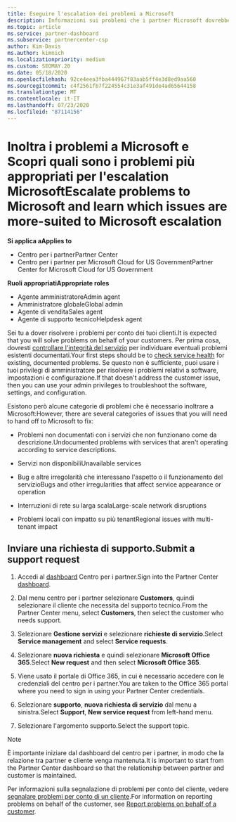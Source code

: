 ```yaml
---
title: Eseguire l'escalation dei problemi a Microsoft
description: Informazioni sui problemi che i partner Microsoft dovrebbero risolvere per i clienti e sui problemi che potrebbero essere necessari per inoltrare a Microsoft.
ms.topic: article
ms.service: partner-dashboard
ms.subservice: partnercenter-csp
author: Kim-Davis
ms.author: kimnich
ms.localizationpriority: medium
ms.custom: SEOMAY.20
ms.date: 05/18/2020
ms.openlocfilehash: 92ce4eea3fba444967f83aab5ff4e3d8ed9aa560
ms.sourcegitcommit: c4f2561fb7f224554c31e3af491de4ad65644158
ms.translationtype: MT
ms.contentlocale: it-IT
ms.lasthandoff: 07/23/2020
ms.locfileid: "87114156"
---
```

# <a name="escalate-problems-to-microsoft-and-learn-which-issues-are-more-suited-to-microsoft-escalation"></a><span data-ttu-id="085a9-103">Inoltra i problemi a Microsoft e Scopri quali sono i problemi più appropriati per l'escalation Microsoft</span><span class="sxs-lookup"><span data-stu-id="085a9-103">Escalate problems to Microsoft and learn which issues are more-suited to Microsoft escalation</span></span>  

<span data-ttu-id="085a9-104">**Si applica a**</span><span class="sxs-lookup"><span data-stu-id="085a9-104">**Applies to**</span></span>

- <span data-ttu-id="085a9-105">Centro per i partner</span><span class="sxs-lookup"><span data-stu-id="085a9-105">Partner Center</span></span>
- <span data-ttu-id="085a9-106">Centro per i partner per Microsoft Cloud for US Government</span><span class="sxs-lookup"><span data-stu-id="085a9-106">Partner Center for Microsoft Cloud for US Government</span></span>

<span data-ttu-id="085a9-107">**Ruoli appropriati**</span><span class="sxs-lookup"><span data-stu-id="085a9-107">**Appropriate roles**</span></span>

- <span data-ttu-id="085a9-108">Agente amministratore</span><span class="sxs-lookup"><span data-stu-id="085a9-108">Admin agent</span></span>
- <span data-ttu-id="085a9-109">Amministratore globale</span><span class="sxs-lookup"><span data-stu-id="085a9-109">Global admin</span></span>
- <span data-ttu-id="085a9-110">Agente di vendita</span><span class="sxs-lookup"><span data-stu-id="085a9-110">Sales agent</span></span>
- <span data-ttu-id="085a9-111">Agente di supporto tecnico</span><span class="sxs-lookup"><span data-stu-id="085a9-111">Helpdesk agent</span></span>

<span data-ttu-id="085a9-112">Sei tu a dover risolvere i problemi per conto dei tuoi clienti.</span><span class="sxs-lookup"><span data-stu-id="085a9-112">It is expected that you will solve problems on behalf of your customers.</span></span> <span data-ttu-id="085a9-113">Per prima cosa, dovresti [controllare l'integrità del servizio](check-service-health.md) per individuare eventuali problemi esistenti documentati.</span><span class="sxs-lookup"><span data-stu-id="085a9-113">Your first steps should be to [check service health](check-service-health.md) for existing, documented problems.</span></span> <span data-ttu-id="085a9-114">Se questo non è sufficiente, puoi usare i tuoi privilegi di amministratore per risolvere i problemi relativi a software, impostazioni e configurazione.</span><span class="sxs-lookup"><span data-stu-id="085a9-114">If that doesn't address the customer issue, then you can use your admin privileges to troubleshoot the software, settings, and configuration.</span></span>

<span data-ttu-id="085a9-115">Esistono però alcune categorie di problemi che è necessario inoltrare a Microsoft:</span><span class="sxs-lookup"><span data-stu-id="085a9-115">However, there are several categories of issues that you will need to hand off to Microsoft to fix:</span></span>

- <span data-ttu-id="085a9-116">Problemi non documentati con i servizi che non funzionano come da descrizione.</span><span class="sxs-lookup"><span data-stu-id="085a9-116">Undocumented problems with services that aren't operating according to service descriptions.</span></span>

- <span data-ttu-id="085a9-117">Servizi non disponibili</span><span class="sxs-lookup"><span data-stu-id="085a9-117">Unavailable services</span></span>

- <span data-ttu-id="085a9-118">Bug e altre irregolarità che interessano l'aspetto o il funzionamento del servizio</span><span class="sxs-lookup"><span data-stu-id="085a9-118">Bugs and other irregularities that affect service appearance or operation</span></span>

- <span data-ttu-id="085a9-119">Interruzioni di rete su larga scala</span><span class="sxs-lookup"><span data-stu-id="085a9-119">Large-scale network disruptions</span></span>

- <span data-ttu-id="085a9-120">Problemi locali con impatto su più tenant</span><span class="sxs-lookup"><span data-stu-id="085a9-120">Regional issues with multi-tenant impact</span></span>

## <a name="submit-a-support-request"></a><span data-ttu-id="085a9-121">Inviare una richiesta di supporto.</span><span class="sxs-lookup"><span data-stu-id="085a9-121">Submit a support request</span></span>

1. <span data-ttu-id="085a9-122">Accedi al [dashboard](https://partner.microsoft.com/dashboard) Centro per i partner.</span><span class="sxs-lookup"><span data-stu-id="085a9-122">Sign into the Partner Center [dashboard](https://partner.microsoft.com/dashboard).</span></span>

2. <span data-ttu-id="085a9-123">Dal menu centro per i partner selezionare **Customers**, quindi selezionare il cliente che necessita del supporto tecnico.</span><span class="sxs-lookup"><span data-stu-id="085a9-123">From the Partner Center menu, select **Customers**, then select the customer who needs support.</span></span>

3. <span data-ttu-id="085a9-124">Selezionare **Gestione servizi** e selezionare **richieste di servizio**.</span><span class="sxs-lookup"><span data-stu-id="085a9-124">Select **Service management** and select **Service requests**.</span></span>

4. <span data-ttu-id="085a9-125">Selezionare **nuova richiesta** e quindi selezionare **Microsoft Office 365**.</span><span class="sxs-lookup"><span data-stu-id="085a9-125">Select **New request** and then select **Microsoft Office 365**.</span></span>

5. <span data-ttu-id="085a9-126">Viene usato il portale di Office 365, in cui è necessario accedere con le credenziali del centro per i partner.</span><span class="sxs-lookup"><span data-stu-id="085a9-126">You are taken to the Office 365 portal where you need to sign in using your Partner Center credentials.</span></span>

6. <span data-ttu-id="085a9-127">Selezionare **supporto**, **nuova richiesta di servizio** dal menu a sinistra.</span><span class="sxs-lookup"><span data-stu-id="085a9-127">Select **Support**, **New service request** from left-hand menu.</span></span>

7. <span data-ttu-id="085a9-128">Selezionare l'argomento supporto.</span><span class="sxs-lookup"><span data-stu-id="085a9-128">Select the support topic.</span></span>

>[!NOTE]
><span data-ttu-id="085a9-129">È importante iniziare dal dashboard del centro per i partner, in modo che la relazione tra partner e cliente venga mantenuta.</span><span class="sxs-lookup"><span data-stu-id="085a9-129">It is important to start from the Partner Center dashboard so that the relationship between partner and customer is maintained.</span></span> 

<span data-ttu-id="085a9-130">Per informazioni sulla segnalazione di problemi per conto del cliente, vedere [segnalare problemi per conto di un cliente](report-problems-on-behalf-of-a-customer.md).</span><span class="sxs-lookup"><span data-stu-id="085a9-130">For information on reporting problems on behalf of the customer, see [Report problems on behalf of a customer](report-problems-on-behalf-of-a-customer.md).</span></span>

